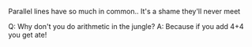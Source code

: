 
Parallel lines have so much in common..
   It's a shame they'll never meet

Q: Why don't you do arithmetic in the jungle?
A: Because if you add 4+4 you get ate!


